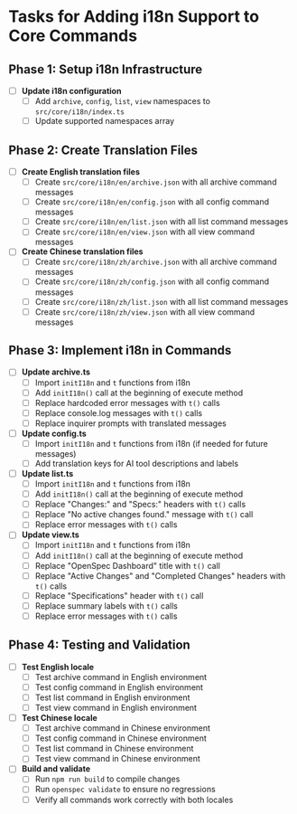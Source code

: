 # Tasks for Adding i18n Support to Core Commands

## Phase 1: Setup i18n Infrastructure

- [ ] **Update i18n configuration**
  - [ ] Add `archive`, `config`, `list`, `view` namespaces to `src/core/i18n/index.ts`
  - [ ] Update supported namespaces array

## Phase 2: Create Translation Files

- [ ] **Create English translation files**
  - [ ] Create `src/core/i18n/en/archive.json` with all archive command messages
  - [ ] Create `src/core/i18n/en/config.json` with all config command messages  
  - [ ] Create `src/core/i18n/en/list.json` with all list command messages
  - [ ] Create `src/core/i18n/en/view.json` with all view command messages

- [ ] **Create Chinese translation files**
  - [ ] Create `src/core/i18n/zh/archive.json` with all archive command messages
  - [ ] Create `src/core/i18n/zh/config.json` with all config command messages
  - [ ] Create `src/core/i18n/zh/list.json` with all list command messages
  - [ ] Create `src/core/i18n/zh/view.json` with all view command messages

## Phase 3: Implement i18n in Commands

- [ ] **Update archive.ts**
  - [ ] Import `initI18n` and `t` functions from i18n
  - [ ] Add `initI18n()` call at the beginning of execute method
  - [ ] Replace hardcoded error messages with `t()` calls
  - [ ] Replace console.log messages with `t()` calls
  - [ ] Replace inquirer prompts with translated messages

- [ ] **Update config.ts**
  - [ ] Import `initI18n` and `t` functions from i18n (if needed for future messages)
  - [ ] Add translation keys for AI tool descriptions and labels

- [ ] **Update list.ts**
  - [ ] Import `initI18n` and `t` functions from i18n
  - [ ] Add `initI18n()` call at the beginning of execute method
  - [ ] Replace "Changes:" and "Specs:" headers with `t()` calls
  - [ ] Replace "No active changes found." message with `t()` call
  - [ ] Replace error messages with `t()` calls

- [ ] **Update view.ts**
  - [ ] Import `initI18n` and `t` functions from i18n
  - [ ] Add `initI18n()` call at the beginning of execute method
  - [ ] Replace "OpenSpec Dashboard" title with `t()` call
  - [ ] Replace "Active Changes" and "Completed Changes" headers with `t()` calls
  - [ ] Replace "Specifications" header with `t()` call
  - [ ] Replace summary labels with `t()` calls
  - [ ] Replace error messages with `t()` calls

## Phase 4: Testing and Validation

- [ ] **Test English locale**
  - [ ] Test archive command in English environment
  - [ ] Test config command in English environment
  - [ ] Test list command in English environment
  - [ ] Test view command in English environment

- [ ] **Test Chinese locale**
  - [ ] Test archive command in Chinese environment
  - [ ] Test config command in Chinese environment
  - [ ] Test list command in Chinese environment
  - [ ] Test view command in Chinese environment

- [ ] **Build and validate**
  - [ ] Run `npm run build` to compile changes
  - [ ] Run `openspec validate` to ensure no regressions
  - [ ] Verify all commands work correctly with both locales